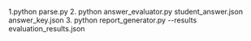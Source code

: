 1.python parse.py
2. python answer_evaluator.py student_answer.json answer_key.json
3. python report_generator.py --results evaluation_results.json 
